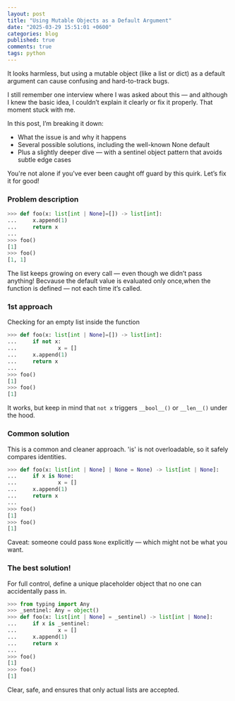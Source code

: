 ```yaml
---
layout: post
title: "Using Mutable Objects as a Default Argument"
date: "2025-03-29 15:51:01 +0600"
categories: blog
published: true
comments: true
tags: python
---
```


It looks harmless, but using a mutable object (like a list or dict) as a default argument can cause confusing and hard-to-track bugs.

I still remember one interview where I was asked about this — and although I knew the basic idea, I couldn’t explain it clearly or fix it properly. That moment stuck with me.

In this post, I’m breaking it down:
- What the issue is and why it happens
- Several possible solutions, including the well-known None default
- Plus a slightly deeper dive — with a sentinel object pattern that avoids subtle edge cases

You're not alone if you've ever been caught off guard by this quirk. Let’s fix it for good!

### Problem description

```python
>>> def foo(x: list[int | None]=[]) -> list[int]:
...     x.append(1)
...     return x
... 
>>> foo()
[1]
>>> foo()
[1, 1]
```
The list keeps growing on every call — even though we didn’t pass anything! Becvause the default value is evaluated only once,when the function is defined — not each time it’s called.


### 1st approach
Checking for an empty list inside the function

```python
>>> def foo(x: list[int | None]=[]) -> list[int]:
...     if not x:
...             x = []
...     x.append(1)
...     return x
... 
>>> foo()       
[1]
>>> foo()
[1]
```
It works, but keep in mind that `not x` triggers `__bool__()` or `__len__()` under the hood.


### Common solution
This is a common and cleaner approach. 'is' is not overloadable, so it safely compares identities.

```python
>>> def foo(x: list[int | None] | None = None) -> list[int | None]:
...     if x is None: 
...             x = []
...     x.append(1)   
...     return x
... 
>>> foo()
[1]
>>> foo()
[1]
```
Caveat: someone could pass `None` explicitly — which might not be what you want.


### The best solution!
For full control, define a unique placeholder object that no one can accidentally pass in.

```python
>>> from typing import Any
>>> _sentinel: Any = object()
>>> def foo(x: list[int | None] = _sentinel) -> list[int | None]:
...     if x is _sentinel:
...             x = []
...     x.append(1)
...     return x
... 
>>> foo()                    
[1]
>>> foo()
[1]
```
Clear, safe, and ensures that only actual lists are accepted.
